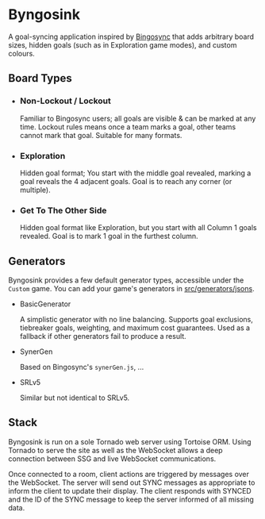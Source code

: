 # Byngosink

A goal-syncing application inspired by [Bingosync](https://bingosync.com) that adds arbitrary board sizes, hidden goals (such as in Exploration game modes), and custom colours.

## Board Types

- ### Non-Lockout / Lockout

    Familiar to Bingosync users; all goals are visible & can be marked at any time. Lockout rules means once a team marks a goal, other teams cannot mark that goal. Suitable for many formats.

- ### Exploration

    Hidden goal format; You start with the middle goal revealed, marking a goal reveals the 4 adjacent goals. Goal is to reach any corner (or multiple).

- ### Get To The Other Side

    Hidden goal format like Exploration, but you start with all Column 1 goals revealed. Goal is to mark 1 goal in the furthest column.

## Generators

Byngosink provides a few default generator types, accessible under the `Custom` game. You can add your game's generators in [src/generators/jsons](./src/generators/jsons).

- BasicGenerator

    A simplistic generator with no line balancing. Supports goal exclusions, tiebreaker goals, weighting, and maximum cost guarantees. Used as a fallback if other generators fail to produce a result.

- SynerGen

    Based on Bingosync's `synerGen.js`, ...

- SRLv5

    Similar but not identical to SRLv5.

## Stack

Byngosink is run on a sole Tornado web server using Tortoise ORM. Using Tornado to serve the site as well as the WebSocket allows a deep connection between SSG and live WebSocket communications.

Once connected to a room, client actions are triggered by messages over the WebSocket. The server will send out SYNC messages as appropriate to inform the client to update their display. The client responds with SYNCED and the ID of the SYNC message to keep the server informed of all missing data.
